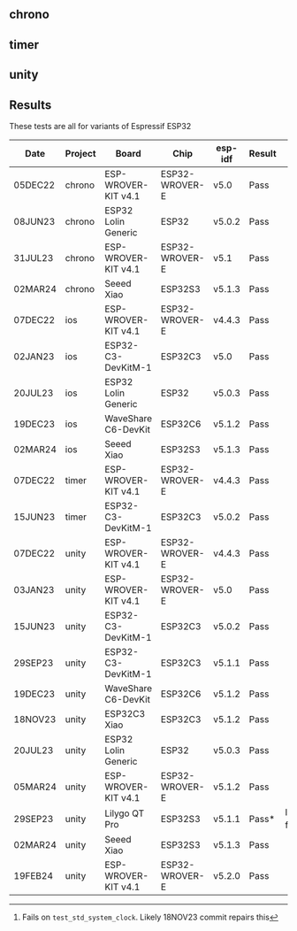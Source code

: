 ## chrono

## timer

## unity

## Results

These tests are all for variants of Espressif ESP32

|   Date  | Project  | Board                | Chip           | esp-idf  | Result | Notes |
| ------- | -------- | -------------------- | -------------- | -------  | ------ | ----- |
| 05DEC22 | chrono   | ESP-WROVER-KIT v4.1  | ESP32-WROVER-E | v5.0     | Pass   |
| 08JUN23 | chrono   | ESP32 Lolin Generic  | ESP32          | v5.0.2   | Pass   |
| 31JUL23 | chrono   | ESP-WROVER-KIT v4.1  | ESP32-WROVER-E | v5.1     | Pass   |
| 02MAR24 | chrono   | Seeed Xiao           | ESP32S3        | v5.1.3   | Pass   |
| 07DEC22 | ios      | ESP-WROVER-KIT v4.1  | ESP32-WROVER-E | v4.4.3   | Pass   |
| 02JAN23 | ios      | ESP32-C3-DevKitM-1   | ESP32C3        | v5.0     | Pass   | 
| 20JUL23 | ios      | ESP32 Lolin Generic  | ESP32          | v5.0.3   | Pass   |
| 19DEC23 | ios      | WaveShare C6-DevKit  | ESP32C6        | v5.1.2   | Pass   |
| 02MAR24 | ios      | Seeed Xiao           | ESP32S3        | v5.1.3   | Pass   |
| 07DEC22 | timer    | ESP-WROVER-KIT v4.1  | ESP32-WROVER-E | v4.4.3   | Pass   |
| 15JUN23 | timer    | ESP32-C3-DevKitM-1   | ESP32C3        | v5.0.2   | Pass   |
| 07DEC22 | unity    | ESP-WROVER-KIT v4.1  | ESP32-WROVER-E | v4.4.3   | Pass   |
| 03JAN23 | unity    | ESP-WROVER-KIT v4.1  | ESP32-WROVER-E | v5.0     | Pass   |
| 15JUN23 | unity    | ESP32-C3-DevKitM-1   | ESP32C3        | v5.0.2   | Pass   |
| 29SEP23 | unity    | ESP32-C3-DevKitM-1   | ESP32C3        | v5.1.1   | Pass   |
| 19DEC23 | unity    | WaveShare C6-DevKit  | ESP32C6        | v5.1.2   | Pass   |
| 18NOV23 | unity    | ESP32C3 Xiao         | ESP32C3        | v5.1.2   | Pass   |
| 20JUL23 | unity    | ESP32 Lolin Generic  | ESP32          | v5.0.3   | Pass   |
| 05MAR24 | unity    | ESP-WROVER-KIT v4.1  | ESP32-WROVER-E | v5.1.2   | Pass   |
| 29SEP23 | unity    | Lilygo QT Pro        | ESP32S3        | v5.1.1   | Pass*  | Intermittent failures[^1]
| 02MAR24 | unity    | Seeed Xiao           | ESP32S3        | v5.1.3   | Pass   |
| 19FEB24 | unity    | ESP-WROVER-KIT v4.1  | ESP32-WROVER-E | v5.2.0   | Pass   |

[^1]: Fails on `test_std_system_clock`.  Likely 18NOV23 commit repairs this

